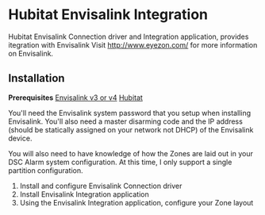 # Hubitat Envisalink Integration
Hubitat Envisalink Connection driver and Integration application, provides itegration with Envisalink
Visit http://www.eyezon.com/ for more information on Envisalink.

## Installation

**Prerequisites**
[Envisalink v3 or v4](www.eyez-on.com)
[Hubitat](www.hubitat.com)

You'll need the Envisalink system password that you setup when installing Envisalink.  You'll also need a master disarming code and the IP address (should be statically assigned on your network not DHCP) of the Envisalink device.  

You will also need to have knowledge of how the Zones are laid out in your DSC Alarm system configuration.
At this time, I only support a single partition configuration.

 1. Install and configure Envisalink Connection driver
 2. Install Envisalink Integration application
 3. Using the Envisalink Integration application, configure your Zone layout
